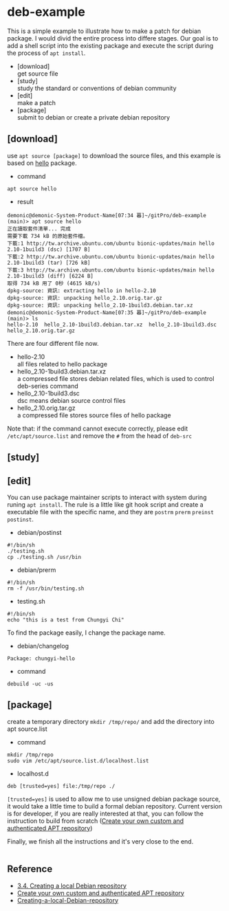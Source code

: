 # deb-example

This is a simple example to illustrate how to make a patch for debian package. I would divid the entire process into differe stages. Our goal is to add a shell script into the existing package and execute the script during the process of `apt install`.  

* [download]  
  get source file
* [study]  
  study the standard or conventions of debian community
* [edit]  
  make a patch
* [package]  
  submit to debian or create a private debian repository

## [download]

use `apt source [package]` to download the source files, and this example is based on [hello](http://www.gnu.org/software/hello/) package.

* command
```
apt source hello
```

* result
```
demonic@demonic-System-Product-Name[07:34 暮]~/gitPro/deb-example (main)> apt source hello
正在讀取套件清單... 完成
需要下載 734 kB 的原始套件檔。
下載:1 http://tw.archive.ubuntu.com/ubuntu bionic-updates/main hello 2.10-1build3 (dsc) [1707 B]
下載:2 http://tw.archive.ubuntu.com/ubuntu bionic-updates/main hello 2.10-1build3 (tar) [726 kB]
下載:3 http://tw.archive.ubuntu.com/ubuntu bionic-updates/main hello 2.10-1build3 (diff) [6224 B]
取得 734 kB 用了 0秒 (4615 kB/s)
dpkg-source: 資訊: extracting hello in hello-2.10
dpkg-source: 資訊: unpacking hello_2.10.orig.tar.gz
dpkg-source: 資訊: unpacking hello_2.10-1build3.debian.tar.xz
demonic@demonic-System-Product-Name[07:35 暮]~/gitPro/deb-example (main)> ls
hello-2.10  hello_2.10-1build3.debian.tar.xz  hello_2.10-1build3.dsc  hello_2.10.orig.tar.gz
```

There are four different file now.
* hello-2.10  
  all files related to hello package
* hello_2.10-1build3.debian.tar.xz  
  a compressed file stores debian related files, which is used to control deb-series command
* hello_2.10-1build3.dsc  
  dsc means debian source control files
* hello_2.10.orig.tar.gz  
  a compressed file stores source files of hello package

Note that: if the command cannot execute correctly, please edit `/etc/apt/source.list` and remove the `#` from the head of `deb-src`  


## [study]


## [edit]

You can use package maintainer scripts to interact with system during runing `apt install`. The rule is a little like git hook script and create a executable file with the specific name, and they are `postrm` `prerm` `preinst` `postinst`.

* debian/postinst
```shell
#!/bin/sh
./testing.sh
cp ./testing.sh /usr/bin
```

* debian/prerm
```shell
#!/bin/sh
rm -f /usr/bin/testing.sh
```

* testing.sh
```shell
#!/bin/sh
echo "this is a test from Chungyi Chi"
```

To find the package easily, I change the package name.
* debian/changelog
```=12
Package: chungyi-hello
```


* command
```
debuild -uc -us
```

## [package]
create a temporary directory `mkdir /tmp/repo/` and add the directory into apt source.list

* command
```
mkdir /tmp/repo
sudo vim /etc/apt/source.list.d/localhost.list
```

* localhost.d
```
deb [trusted=yes] file:/tmp/repo ./
```

`[trusted=yes]` is used to allow me to use unsigned debian package source, it would take a little time to build a formal debian repository. Current version is for developer, if you are really interested at that, you can follow the instruction to build from scratch ([Create your own custom and authenticated APT repository](https://medium.com/sqooba/create-your-own-custom-and-authenticated-apt-repository-1e4a4cf0b864))

Finally, we finish all the instructions and it's very close to the end.

```
```

## Reference
* [3.4. Creating a local Debian repository](https://blog.heckel.io/2015/10/18/how-to-create-debian-package-and-debian-repository/#Creating-a-local-Debian-repository)
* [Create your own custom and authenticated APT repository](https://medium.com/sqooba/create-your-own-custom-and-authenticated-apt-repository-1e4a4cf0b864)
* [Creating-a-local-Debian-repository](https://blog.heckel.io/2015/10/18/how-to-create-debian-package-and-debian-repository/#Creating-a-local-Debian-repository)